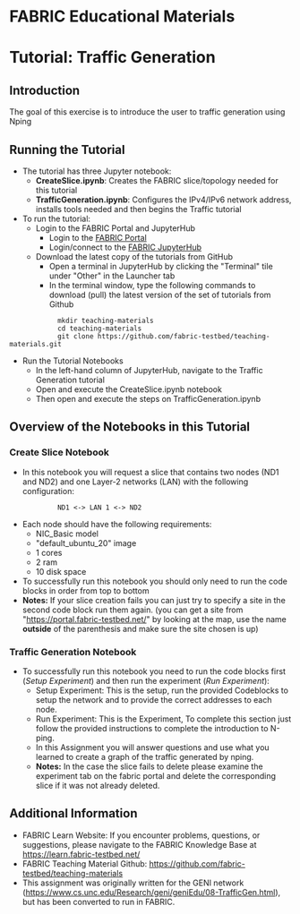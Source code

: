 # FABRIC Educational Materials
# Tutorial: Traffic Generation
## Introduction
The goal of this exercise is to introduce the user to traffic generation using Nping
## Running the Tutorial
- The tutorial has three Jupyter notebook:
    - **CreateSlice.ipynb**: Creates the FABRIC slice/topology needed for this tutorial
    - **TrafficGeneration.ipynb**: Configures the IPv4/IPv6 network address, installs tools needed and then begins the Traffic tutorial
- To run the tutorial:
   - Login to the FABRIC Portal and JupyterHub
    	- Login to the [FABRIC Portal](https://portal.fabric-testbed.net/)
    	- Login/connect to the [FABRIC JupyterHub](https://learn.fabric-testbed.net/knowledge-base/creating-your-first-experiment-in-jupyter-hub/)
   - Download the latest copy of the tutorials from GitHub
    	- Open a terminal in JupyterHub by clicking the "Terminal" tile under "Other" in the Launcher tab
    	- In the terminal window, type the following commands to download (pull) the latest version of the set of tutorials from Github
```
        	mkdir teaching-materials
        	cd teaching-materials
        	git clone https://github.com/fabric-testbed/teaching-materials.git
```

   - Run the Tutorial Notebooks
    	- In the left-hand column of JupyterHub, navigate to the Traffic Generation tutorial
    	- Open and execute the CreateSlice.ipynb notebook
        - Then open and execute the steps on TrafficGeneration.ipynb
## Overview of the Notebooks in this Tutorial

### Create Slice Notebook
- In this notebook you will request a slice that contains two nodes (ND1 and ND2) and one Layer-2 networks (LAN) with the following configuration:
```
        	ND1 <-> LAN 1 <-> ND2
```
- Each node should have the following requirements:
	- NIC_Basic model
	- "default_ubuntu_20" image
	- 1 cores
	- 2 ram
	- 10 disk space
 - To successfully run this notebook you should only need to run the code blocks in order from top to bottom
 - **Notes:** If your slice creation fails you can just try to specify a site in the second code block run them again. (you can get a site from "https://portal.fabric-testbed.net/" by looking at the map, use the name **outside** of the parenthesis and make sure the site chosen is up)

### Traffic Generation Notebook
- To successfully run this notebook you need to run the code blocks first (*Setup Experiment*) and then run the experiment (*Run Experiment*):
	- Setup Experiment: This is the setup, run the provided Codeblocks to setup the network and to provide the correct addresses to each node.
    - Run Experiment: This is the Experiment, To complete this section just follow the provided instructions to complete the introduction to  N-ping.
    - In this Assignment you will answer questions and use what you learned to create a graph of the traffic generated by nping.
    - **Notes:** In the case the slice fails to delete please examine the experiment tab on the fabric portal and delete the corresponding slice if it was not already deleted.
## Additional Information
- FABRIC Learn Website: If you encounter problems, questions, or suggestions, please navigate to the FABRIC Knowledge Base at https://learn.fabric-testbed.net/
- FABRIC Teaching Material Github: <https://github.com/fabric-testbed/teaching-materials>
- This assignment was originally written for the GENI network (<https://www.cs.unc.edu/Research/geni/geniEdu/08-TrafficGen.html>), but has been converted to run in FABRIC.
